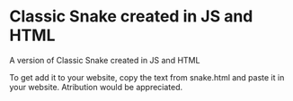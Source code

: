 # Classic Snake created in JS and HTML
A version of Classic Snake created in JS and HTML

To get add it to your website, copy the text from snake.html and paste it in your website.
Atribution would be appreciated.
